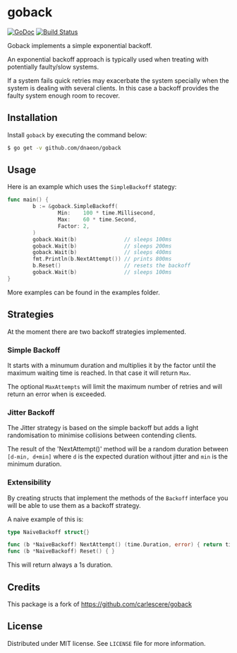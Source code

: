 # goback
[![GoDoc](https://godoc.org/github.com/dnaeon/goback?status.svg)](https://godoc.org/github.com/dnaeon/goback)
[![Build Status](https://travis-ci.org/dnaeon/goback.svg)](https://travis-ci.org/dnaeon/goback)

Goback implements a simple exponential backoff.

An exponential backoff approach is typically used when treating with
potentially faulty/slow systems.

If a system fails quick retries may exacerbate the system specially
when the system is dealing with several clients. In this case a
backoff provides the faulty system enough room to recover.

## Installation

Install `goback` by executing the command below:

```bash
$ go get -v github.com/dnaeon/goback
```

## Usage

Here is an example which uses the `SimpleBackoff` stategy:

```go
func main() {
        b := &goback.SimpleBackoff(
                Min:    100 * time.Millisecond,
                Max:    60 * time.Second,
                Factor: 2,
        )
        goback.Wait(b)               // sleeps 100ms
        goback.Wait(b)               // sleeps 200ms
        goback.Wait(b)               // sleeps 400ms
        fmt.Println(b.NextAttempt()) // prints 800ms
        b.Reset()                    // resets the backoff
        goback.Wait(b)               // sleeps 100ms
}
```

More examples can be found in the examples folder.

## Strategies

At the moment there are two backoff strategies implemented.

### Simple Backoff

It starts with a minumum duration and multiplies it by the
factor until the maximum waiting time is reached. In that case it
will return `Max`.

The optional `MaxAttempts` will limit the maximum number of
retries and will return an error when is exceeded.

### Jitter Backoff

The Jitter strategy is based on the simple backoff but adds a light
randomisation to minimise collisions between contending clients.

The result of the 'NextAttempt()' method will be a random duration
between `[d-min, d+min]` where `d` is the expected duration without
jitter and `min` is the minimum duration.

### Extensibility

By creating structs that implement the methods of the `Backoff`
interface you will be able to use them as a backoff strategy.

A naive example of this is:

```go
type NaiveBackoff struct{}

func (b *NaiveBackoff) NextAttempt() (time.Duration, error) { return time.Second, nil }
func (b *NaiveBackoff) Reset() { }
```

This will return always a 1s duration.

## Credits

This package is a fork of https://github.com/carlescere/goback

## License

Distributed under MIT license. See `LICENSE` file for more information.
